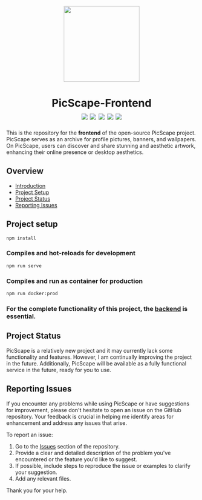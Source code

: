 <p align="center">
  <img width="200" src="https://github.com/AIO-Develope/PicScape-Backend/assets/69240351/1871f723-4f44-4a54-b093-02705324e287">
</p>

<h1 align="center" id="picscape-frontend">
    PicScape-Frontend
    <br>
    <div align="center"></div>
    <img src="https://img.shields.io/badge/Vue%20js-35495E?style=for-the-badge&logo=vuedotjs&logoColor=4FC08D" />
    <img src="https://img.shields.io/badge/Docker-2CA5E0?style=for-the-badge&logo=docker&logoColor=white" />
    <img src="https://img.shields.io/badge/Nginx-009639?style=for-the-badge&logo=nginx&logoColor=white" />
    <img src="https://img.shields.io/badge/npm-CB3837?style=for-the-badge&logo=npm&logoColor=white" />
    <img src="https://img.shields.io/badge/Node%20js-339933?style=for-the-badge&logo=nodedotjs&logoColor=white" />

</h1>

This is the repository for the __frontend__ of the open-source PicScape project. PicScape serves as an archive for profile pictures, banners, and wallpapers. On PicScape, users can discover and share stunning and aesthetic artwork, enhancing their online presence or desktop aesthetics.

## Overview
- [Introduction](#picscape-frontend)
- [Project Setup](#project-setup)
- [Project Status](#project-status)
- [Reporting Issues](#reporting-issues)

## Project setup
```
npm install
```

### Compiles and hot-reloads for development
```
npm run serve
```

### Compiles and run as container for production
```
npm run docker:prod
```

### For the complete functionality of this project, the [backend](https://github.com/AIO-Develope/PicScape-Backend) is essential.

## Project Status
PicScape is a relatively new project and it may currently lack some functionality and features. However, I am continually improving the project in the future. Additionally, PicScape will be available as a fully functional service in the future, ready for you to use.

## Reporting Issues

If you encounter any problems while using PicScape or have suggestions for improvement, please don't hesitate to open an issue on the GitHub repository. Your feedback is crucial in helping me identify areas for enhancement and address any issues that arise.

To report an issue:

1. Go to the [Issues](https://github.com/AIO-Develope/PicScape-Frontend/issues) section of the repository.
2. Provide a clear and detailed description of the problem you've encountered or the feature you'd like to suggest.
3. If possible, include steps to reproduce the issue or examples to clarify your suggestion.
5. Add any relevant files.

Thank you for your help.

